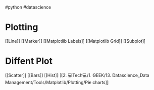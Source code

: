 #python #datascience 
# Plotting
[[Line]]
[[Marker]]
[[Matplotlib Labels]]
[[Matplotlib Grid]]
[[Subplot]]

# Diffent Plot 
[[Scatter]]
[[Bars]]
[[Hist]]
[[2. 💻Tech💻/1. GEEK/13. Datascience_Data Management/Tools/Matplotlib/Plotting/Pie charts]]